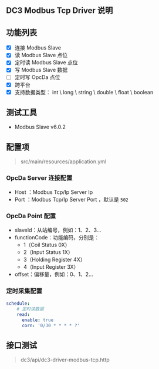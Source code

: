 ## DC3 Modbus Tcp Driver 说明

## 功能列表

- [x] 连接 Modbus Slave
- [x] 读 Modbus Slave 点位
- [x] 定时读 Modbus Slave 点位
- [x] 写 Modbus Slave 数据
- [ ] 定时写 OpcDa 点位
- [x] 跨平台
- [x] 支持数据类型： int \ long \ string \ double \ float \ boolean

## 测试工具

- Modbus Slave v6.0.2

## 配置项

> src/main/resources/application.yml

### OpcDa Server 连接配置

- Host ：Modbus Tcp/Ip Server Ip
- Port ：Modbus Tcp/Ip Server Port ，默认是 `502`

### OpcDa Point 配置

- slaveId：从站编号，例如：1、2、3...
- functionCode：功能编码，分别是：
    - 1（Coil Status 0X）
    - 2（Input Status 1X）
    - 3（Holding Register 4X）
    - 4（Input Register 3X）
- offset：偏移量，例如：0、1、2...

### 定时采集配置

```yaml
schedule:
    # 定时读数据
    read:
      enable: true
      corn: '0/30 * * * * ?'
```

## 接口测试

> dc3/api/dc3-driver-modbus-tcp.http

